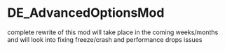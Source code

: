 # DE_AdvancedOptionsMod

complete rewrite of this mod will take place in the coming weeks/months and will look into fixing freeze/crash and performance drops issues